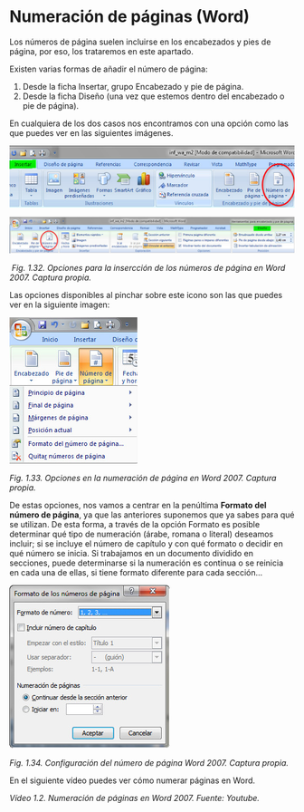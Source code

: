 # Numeración de páginas (Word)

Los números de página suelen incluirse en los encabezados y pies de página, por eso, los trataremos en este apartado.

Existen varias formas de añadir el número de página:

1.  Desde la ficha Insertar, grupo Encabezado y pie de página.
2.  Desde la ficha Diseño (una vez que estemos dentro del encabezado o pie de página).

En cualquiera de los dos casos nos encontramos con una opción como las que puedes ver en las siguientes imágenes.


![](img/Imagen_24.jpg)



![](img/Imagen_25.jpg)


 _Fig. 1.32. Opciones para la insercción de los números de página en Word 2007. Captura propia._

Las opciones disponibles al pinchar sobre este icono son las que puedes ver en la siguiente imagen:


![](img/Imagen_26.jpg)


_Fig. 1.33. Opciones en la numeración de página en Word 2007. Captura propia._

De estas opciones, nos vamos a centrar en la penúltima **Formato del número de página**, ya que las anteriores suponemos que ya sabes para qué se utilizan. De esta forma, a través de la opción Formato es posible determinar qué tipo de numeración (árabe, romana o literal) deseamos incluir; si se incluye el número de capítulo y con qué formato o decidir en qué número se inicia. Si trabajamos en un documento dividido en secciones, puede determinarse si la numeración es continua o se reinicia en cada una de ellas, si tiene formato diferente para cada sección...


![](img/Imagen_27.jpg)


_Fig. 1.34. Configuración del número de página Word 2007. Captura propia._

En el siguiente vídeo puedes ver cómo numerar páginas en Word.

_Vídeo 1.2. Numeración de páginas en Word 2007. Fuente: Youtube._